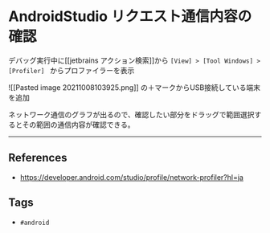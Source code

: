 # AndroidStudio リクエスト通信内容の確認
デバッグ実行中に[[jetbrains アクション検索]]から
`[View] > [Tool Windows] > [Profiler] `
からプロファイラーを表示

![[Pasted image 20211008103925.png]]
の＋マークからUSB接続している端末を追加

ネットワーク通信のグラフが出るので、確認したい部分をドラッグで範囲選択するとその範囲の通信内容が確認できる。

---
## References
- https://developer.android.com/studio/profile/network-profiler?hl=ja

## Tags
- `#android` 